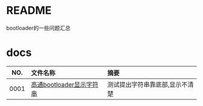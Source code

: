 # README

bootloader的一些问题汇总


# docs

NO.|文件名称|摘要
:--:|:--|:--
0001| [高通bootloader显示字符串](bootloader/0001_string_20221222.md) | 测试提出字符串靠底部,显示不清楚